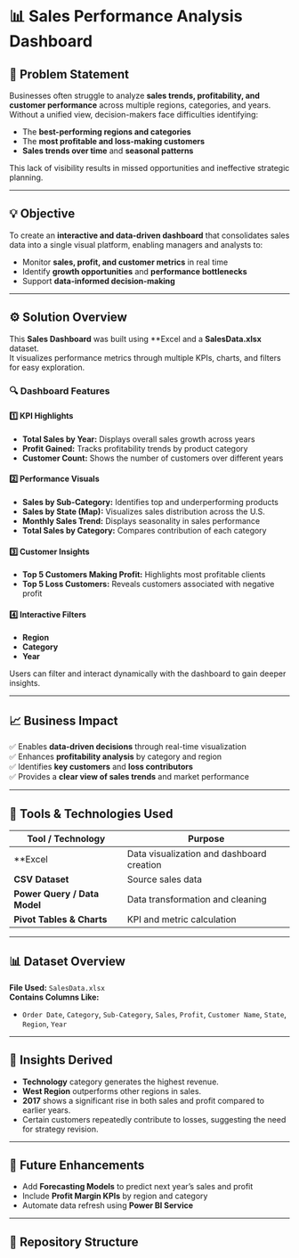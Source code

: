 # 📊 Sales Performance Analysis Dashboard


## 🎯 Problem Statement

Businesses often struggle to analyze **sales trends, profitability, and customer performance** across multiple regions, categories, and years.  
Without a unified view, decision-makers face difficulties identifying:
- The **best-performing regions and categories**  
- The **most profitable and loss-making customers**  
- **Sales trends over time** and **seasonal patterns**

This lack of visibility results in missed opportunities and ineffective strategic planning.

---

## 💡 Objective

To create an **interactive and data-driven dashboard** that consolidates sales data into a single visual platform, enabling managers and analysts to:
- Monitor **sales, profit, and customer metrics** in real time  
- Identify **growth opportunities** and **performance bottlenecks**  
- Support **data-informed decision-making**

---

## ⚙️ Solution Overview

This **Sales Dashboard** was built using **Excel  and a **SalesData.xlsx** dataset.  
It visualizes performance metrics through multiple KPIs, charts, and filters for easy exploration.

### 🔍 Dashboard Features
#### 1️⃣ KPI Highlights
- **Total Sales by Year:** Displays overall sales growth across years  
- **Profit Gained:** Tracks profitability trends by product category  
- **Customer Count:** Shows the number of customers over different years  

#### 2️⃣ Performance Visuals
- **Sales by Sub-Category:** Identifies top and underperforming products  
- **Sales by State (Map):** Visualizes sales distribution across the U.S.  
- **Monthly Sales Trend:** Displays seasonality in sales performance  
- **Total Sales by Category:** Compares contribution of each category  

#### 3️⃣ Customer Insights
- **Top 5 Customers Making Profit:** Highlights most profitable clients  
- **Top 5 Loss Customers:** Reveals customers associated with negative profit  

#### 4️⃣ Interactive Filters
- **Region**
- **Category**
- **Year**

Users can filter and interact dynamically with the dashboard to gain deeper insights.

---

## 📈 Business Impact

✅ Enables **data-driven decisions** through real-time visualization  
✅ Enhances **profitability analysis** by category and region  
✅ Identifies **key customers** and **loss contributors**  
✅ Provides a **clear view of sales trends** and market performance  

---

## 🧰 Tools & Technologies Used

| Tool / Technology | Purpose |
|--------------------|----------|
| **Excel | Data visualization and dashboard creation |
| **CSV Dataset** | Source sales data |
| **Power Query / Data Model** | Data transformation and cleaning |
| **Pivot Tables & Charts** | KPI and metric calculation |

---

## 📊 Dataset Overview

**File Used:** `SalesData.xlsx`  
**Contains Columns Like:**
- `Order Date`, `Category`, `Sub-Category`, `Sales`, `Profit`, `Customer Name`, `State`, `Region`, `Year`  

---

## 🚀 Insights Derived

- **Technology** category generates the highest revenue.  
- **West Region** outperforms other regions in sales.  
- **2017** shows a significant rise in both sales and profit compared to earlier years.  
- Certain customers repeatedly contribute to losses, suggesting the need for strategy revision.  

---

## 🧠 Future Enhancements

- Add **Forecasting Models** to predict next year’s sales and profit  
- Include **Profit Margin KPIs** by region and category  
- Automate data refresh using **Power BI Service**  

---

## 📎 Repository Structure

